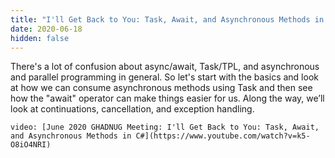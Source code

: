 ```yaml
---
title: "I'll Get Back to You: Task, Await, and Asynchronous Methods in C#"
date: 2020-06-18
hidden: false
---
```


There's a lot of confusion about async/await, Task/TPL, and asynchronous and parallel programming in general. So let's start with the basics and look at how we can consume asynchronous methods using Task and then see how the "await" operator can make things easier for us. Along the way, we’ll look at continuations, cancellation, and exception handling.

`video: [June 2020 GHADNUG Meeting: I'll Get Back to You: Task, Await, and Asynchronous Methods in C#](https://www.youtube.com/watch?v=k5-O8iO4NRI)`

